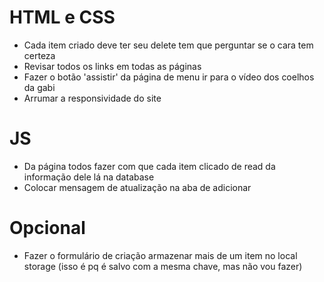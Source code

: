 # HTML e CSS

- Cada item criado deve ter seu delete tem que perguntar se o cara tem certeza
- Revisar todos os links em todas as páginas
- Fazer o botão 'assistir' da página de menu ir para o vídeo dos coelhos da gabi
- Arrumar a responsividade do site

# JS

- Da página todos fazer com que cada item clicado de read da informação dele lá na database
- Colocar mensagem de atualização na aba de adicionar

# Opcional

- Fazer o formulário de criação armazenar mais de um item no local storage (isso é pq é salvo com a mesma chave, mas não vou fazer)
